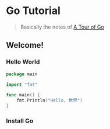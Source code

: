 # Go Tutorial

> Basically the notes of [A Tour of Go](https://tour.golang.org/list)

## Welcome!

### Hello World

```go
package main

import "fmt"

func main() {
    fmt.Println("Hello, 世界")
}
```

### Install Go
